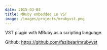 ```yaml
---
date: 2015-03-03
title: MRuby embedded in VST
image: /images/projects/mrubyvst.png
---
```


VST plugin with MRuby as a scripting language.

<!--more-->

Github: https://github.com/fazibear/mrubyvst
